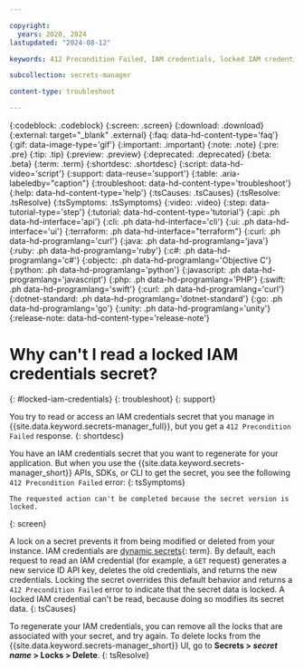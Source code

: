 ```yaml
---

copyright:
  years: 2020, 2024
lastupdated: "2024-08-12"

keywords: 412 Precondition Failed, IAM credentials, locked IAM credentials

subcollection: secrets-manager

content-type: troubleshoot

---
```


{:codeblock: .codeblock}
{:screen: .screen}
{:download: .download}
{:external: target="_blank" .external}
{:faq: data-hd-content-type='faq'}
{:gif: data-image-type='gif'}
{:important: .important}
{:note: .note}
{:pre: .pre}
{:tip: .tip}
{:preview: .preview}
{:deprecated: .deprecated}
{:beta: .beta}
{:term: .term}
{:shortdesc: .shortdesc}
{:script: data-hd-video='script'}
{:support: data-reuse='support'}
{:table: .aria-labeledby="caption"}
{:troubleshoot: data-hd-content-type='troubleshoot'}
{:help: data-hd-content-type='help'}
{:tsCauses: .tsCauses}
{:tsResolve: .tsResolve}
{:tsSymptoms: .tsSymptoms}
{:video: .video}
{:step: data-tutorial-type='step'}
{:tutorial: data-hd-content-type='tutorial'}
{:api: .ph data-hd-interface='api'}
{:cli: .ph data-hd-interface='cli'}
{:ui: .ph data-hd-interface='ui'}
{:terraform: .ph data-hd-interface="terraform"}
{:curl: .ph data-hd-programlang='curl'}
{:java: .ph data-hd-programlang='java'}
{:ruby: .ph data-hd-programlang='ruby'}
{:c#: .ph data-hd-programlang='c#'}
{:objectc: .ph data-hd-programlang='Objective C'}
{:python: .ph data-hd-programlang='python'}
{:javascript: .ph data-hd-programlang='javascript'}
{:php: .ph data-hd-programlang='PHP'}
{:swift: .ph data-hd-programlang='swift'}
{:curl: .ph data-hd-programlang='curl'}
{:dotnet-standard: .ph data-hd-programlang='dotnet-standard'}
{:go: .ph data-hd-programlang='go'}
{:unity: .ph data-hd-programlang='unity'}
{:release-note: data-hd-content-type='release-note'}

# Why can't I read a locked IAM credentials secret?
{: #locked-iam-credentials}
{: troubleshoot} 
{: support}

You try to read or access an IAM credentials secret that you manage in {{site.data.keyword.secrets-manager_full}}, but you get a `412 Precondition Failed` response.
{: shortdesc}

You have an IAM credentials secret that you want to regenerate for your application. But when you use the {{site.data.keyword.secrets-manager_short}} APIs, SDKs, or CLI to get the secret, you see the following `412 Precondition Failed` error:
{: tsSymptoms}

```plaintext
The requested action can't be completed because the secret version is locked.
```
{: screen}

A lock on a secret prevents it from being modified or deleted from your instance. IAM credentials are [dynamic secrets](#x9968958){: term}. By default, each request to read an IAM credential (for example, a `GET` request) generates a new service ID API key, deletes the old credentials, and returns the new credentials. Locking the secret overrides this default behavior and returns a `412 Precondition Failed` error to indicate that the secret data is locked. A locked IAM credential can't be read, because doing so modifies its secret data.
{: tsCauses}

To regenerate your IAM credentials, you can remove all the locks that are associated with your secret, and try again. To delete locks from the {{site.data.keyword.secrets-manager_short}} UI, go to **Secrets > _secret name_ > Locks > Delete**. 
{: tsResolve}




